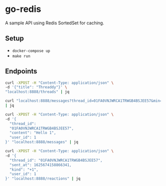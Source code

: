 # go-redis
A sample API using Redis SortedSet for caching.

## Setup
- `docker-compose up`
- `make run`

## Endpoints
```bash
curl -XPOST -H "Content-Type: application/json" \
-d '{"title": "Threaddy"}' \
"localhost:8888/threads" | jq
```
```bash
curl "localhost:8888/messages?thread_id=01FA0VNJWRCA1TRWGB4BSJEE57&min=1625674158866341&max=1625674165835997&limit=10" \
| jq
```
```bash
curl -XPOST -H "Content-Type: application/json" \
-d '{
  "thread_id": 
  "01FA0VNJWRCA1TRWGB4BSJEE57", 
  "content": "Hello 1", 
  "user_id": 1
}' "localhost:8888/messages" | jq
```
```bash
curl -XPOST -H "Content-Type: application/json" \
-d '{
  "thread_id": "01FA0VNJWRCA1TRWGB4BSJEE57", 
  "sent_at": 1625674158866341, 
  "kind": "+1", 
  "user_id": 1
}' "localhost:8888/reactions" | jq
```
